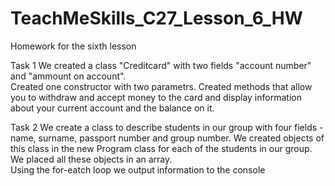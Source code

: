 # TeachMeSkills_C27_Lesson_6_HW
Homework for the sixth lesson

 Task 1
 We created a class "Creditcard" with two fields "account number" and "ammount on account".  
 Created one constructor with two parametrs.
 Сreated methods that allow you to withdraw and accept money to the card and display information about your current account and the balance on it.

Task 2
We create a class to describe students in our group with four fields - name, surname, passport number and group number.
We created objects of this class in the new Program class for each of the students in our group.  
We placed all these objects in an array.  
Using the for-eatch loop we output information to the console
